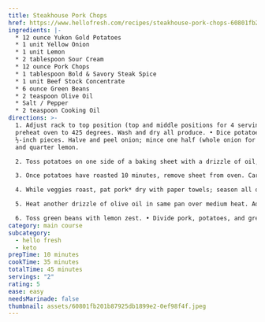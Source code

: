 ```yaml
---
title: Steakhouse Pork Chops
href: https://www.hellofresh.com/recipes/steakhouse-pork-chops-60801fb201b87925db1899e2?q=pork+chop
ingredients: |-
  * 12 ounce Yukon Gold Potatoes
  * 1 unit Yellow Onion
  * 1 unit Lemon
  * 2 tablespoon Sour Cream
  * 12 ounce Pork Chops
  * 1 tablespoon Bold & Savory Steak Spice
  * 1 unit Beef Stock Concentrate
  * 6 ounce Green Beans
  * 2 teaspoon Olive Oil
  * Salt / Pepper
  * 2 teaspoon Cooking Oil
directions: >-
  1. Adjust rack to top position (top and middle positions for 4 servings) and
  preheat oven to 425 degrees. Wash and dry all produce. • Dice potatoes into
  ½-inch pieces. Halve and peel onion; mince one half (whole onion for 4). Zest
  and quarter lemon.

  2. Toss potatoes on one side of a baking sheet with a drizzle of oil, salt, and pepper. (For 4 servings, spread potatoes out across entire sheet; roast 20-25 minutes total.) • Roast on top rack for 10 minutes (you’ll add the green beans then).

  3. Once potatoes have roasted 10 minutes, remove sheet from oven. Carefully toss green beans on empty side with a drizzle of oil, salt, and pepper. (For 4 servings, leave potatoes roasting and add green beans to a second baking sheet; roast on middle rack.) • Return to top rack until potatoes are golden brown and green beans are tender, 10-15 minutes more.

  4. While veggies roast, pat pork* dry with paper towels; season all over with salt, then coat with as much Steak Spice as will stick. • Heat a drizzle of olive oil in a large pan over medium-high heat. Add pork and cook until browned and cooked through, 4-6 minutes per side. TIP: If crust begins to brown too quickly, reduce heat to medium. • Turn off heat; transfer pork to a plate. Wipe out pan.

  5. Heat another drizzle of olive oil in same pan over medium heat. Add minced onion; cook, stirring, until softened and lightly browned, 3-4 minutes. • Stir in stock concentrate and ¼ cup water (1⁄3 cup for 4 servings). Bring to a simmer and cook until reduced, 2-3 minutes. • Remove from heat and stir in sour cream. Season generously with pepper.

  6. Toss green beans with lemon zest. • Divide pork, potatoes, and green beans between plates. Spoon sauce over pork. Serve with lemon wedges on the side.
category: main course
subcategory:
  - hello fresh
  - keto
prepTime: 10 minutes
cookTime: 35 minutes
totalTime: 45 minutes
servings: "2"
rating: 5
ease: easy
needsMarinade: false
thumbnail: assets/60801fb201b87925db1899e2-0ef98f4f.jpeg
---
```

